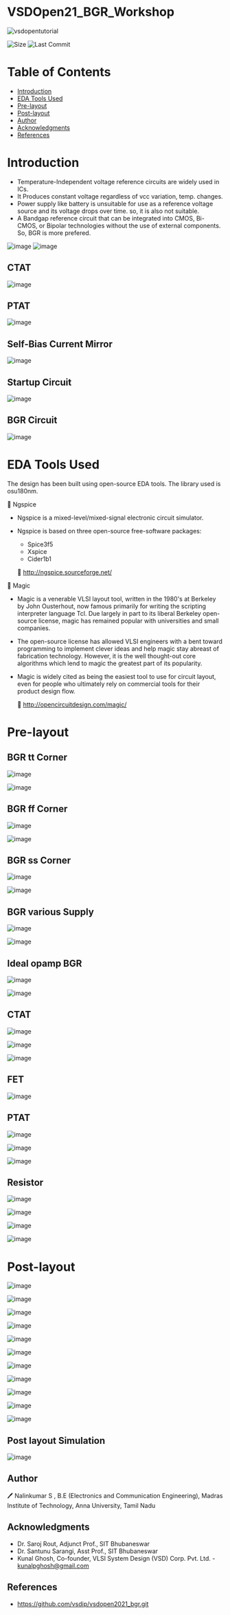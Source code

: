 # VSDOpen21_BGR_Workshop

![vsdopentutorial](Images/Vsd.png)

![Size](https://img.shields.io/github/repo-size/Nalinkumar2002/VSDOpen21_BGR_Workshop?color=red)
![Last Commit](https://img.shields.io/github/last-commit/Nalinkumar2002/VSDOpen21_BGR_Workshop?color=green)





# Table of Contents
- [Introduction](#introduction)
- [EDA Tools Used](#eda-tools-used)
- [Pre-layout](#Pre-layout)
- [Post-layout](#Post-Layout)
- [ Author](#Author)
- [ Acknowledgments](#acknowledgments)
- [References](#References)


# Introduction

- Temperature-Independent voltage reference circuits are  widely used in ICs.
- It Produces constant voltage regardless of vcc variation, temp. changes.
- Power supply like battery is unsuitable for use as a reference voltage source and its voltage drops over time. so, it is also not suitable.
- A Bandgap reference circuit that can be integrated into CMOS, Bi-CMOS, or Bipolar technologies without the use of external components. So, BGR is more prefered.

![image](Images/p1.png)
![image](Images/p2.png)

## CTAT
![image](Images/p3.png)

## PTAT
![image](Images/p4.png)

## Self-Bias Current Mirror
![image](Images/p5.png)

## Startup Circuit
![image](Images/p6.png)

## BGR Circuit
![image](Images/p7.png)


# EDA Tools Used 
The design has been built using open-source EDA tools. The library used is osu180nm. 

🌟 Ngspice
 
   * Ngspice is a mixed-level/mixed-signal electronic circuit simulator.
   * Ngspice is based on three open-source free-software packages: 
      * Spice3f5
      * Xspice
      * Cider1b1
   
      🔗 http://ngspice.sourceforge.net/
      
 🌟 Magic
 
  * Magic is a venerable VLSI layout tool, written in the 1980's at Berkeley by John Ousterhout, now famous primarily for writing the scripting interpreter language Tcl. Due largely in part to its liberal Berkeley open-source license, magic has remained popular with universities and small companies.
  * The open-source license has allowed VLSI engineers with a bent toward programming to implement clever ideas and help magic stay abreast of fabrication technology. However, it is the well thought-out core algorithms which lend to magic the greatest part of its popularity.
  * Magic is widely cited as being the easiest tool to use for circuit layout, even for people who ultimately rely on commercial tools for their product design flow.
  
    🔗 http://opencircuitdesign.com/magic/


# Pre-layout 

## BGR tt Corner

![image](Images/bgr_lvt_rpolyh_3p40.png)



![image](Images/bgr_lvt_rpolyh_3p40_1.png)


## BGR ff Corner
![image](Images/bgr_lvt_rpolyh_3p40_ff.png)



![image](Images/bgr_lvt_rpolyh_3p40_ff_1.png)

## BGR ss Corner

![image](Images/bgr_lvt_rpolyh_3p40_ss.png)

![image](Images/bgr_lvt_rpolyh_3p40_ss_1.png)

## BGR various Supply

![image](Images/bgr_lvt_rpolyh_3p40_var_supply.png)

![image](Images/bgr_lvt_rpolyh_3p40_var_supply_1.png)

## Ideal opamp BGR

![image](Images/bgr_using_ideal_opamp.png)

![image](Images/bgr_using_ideal_opamp_1.png)

## CTAT

![image](Images/ctat_voltage_gen.png)

![image](Images/ctat_voltage_gen_mul_bjt.png)

![image](Images/ctat_voltage_gen_var_current.png)

## FET 

![image](Images/fet_tempco.png)

## PTAT

![image](Images/ptat_voltage_gen.png)

![image](Images/ptat_voltage_gen_1.png)

![image](Images/ptat_voltage_gen_ideal_current_source.png)

## Resistor

![image](Images/res_tempco.png)

![image](Images/res_tempco_1.png)

![image](Images/res_tempco_var_current.png)

![image](Images/res_tempco_var_current_1.png)

# Post-layout 

![image](Images/nfet.png)

![image](Images/nfets.png)

![image](Images/pfet.png)

![image](Images/pfets.png)

![image](Images/pnp10.png)

![image](Images/pnp1.png)

![image](Images/res.png)

![image](Images/nfet.png)

![image](Images/resb.png)

![image](Images/str.png)

![image](Images/top.png)

## Post layout Simulation

![image](Images/topp.png)



## Author

🖊️  Nalinkumar S , B.E (Electronics and Communication Engineering), Madras Institute of Technology, Anna University, Tamil Nadu 

##  Acknowledgments


- Dr. Saroj Rout, Adjunct Prof., SIT Bhubaneswar
- Dr. Santunu Sarangi, Asst Prof., SIT Bhubaneswar
- Kunal Ghosh, Co-founder, VLSI System Design (VSD) Corp. Pvt. Ltd. - kunalpghosh@gmail.com

##  References

- https://github.com/vsdip/vsdopen2021_bgr.git


